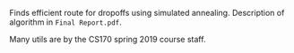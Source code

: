 Finds efficient route for dropoffs using simulated annealing.
Description of algorithm in `Final Report.pdf`.

Many utils are by the CS170 spring 2019 course staff.
